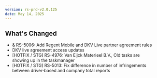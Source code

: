 ```yaml
---
version: rs-prd-v2.0.125
date: May 14, 2025
---
```


## What's Changed
* & RS-5006: Add Regent Mobile and DKV Live partner agreement rules
* DKV live agreement access updates
* [HOTFIX / STG] RS-4976: Van Eijck Materieel B.V., Old tasks are showing up in the taskmanager
* [HOTFIX / STG] RS-5013: Fix difference in number of infringements between driver-based and company total reports